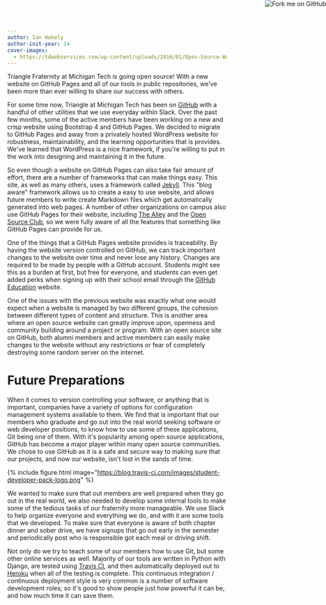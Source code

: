 ```yaml
---
author: Ian Wakely
author-init-year: 14
cover-images:
  - https://tdwebservices.com/wp-content/uploads/2016/01/Open-Source-Word-Cloud-837x470@2x.jpg
---
```


Triangle Fraternity at Michigan Tech is going open source! With a new website on GitHub Pages and all of our tools in public repositories, we've been more than ever willing to share our success with others.

<!-- excerpt -->

For some time now, Triangle at Michigan Tech has been on [GitHub](https://github.com/trianglefraternitymtu)
with a handful of other utilities that we use everyday within Slack. Over the past few months, some of the
active members have been working on a new and crisp website using Bootstrap 4 and GitHub Pages. We decided
to migrate to GitHub Pages and away from a privately hosted WordPress website for robustness, maintainability,
and the learning opportunities that is provides. We've learned that WordPress is a nice framework, if you're
willing to put in the work into designing and maintaining it in the future.

So even though a website on GitHub Pages can also take fair amount of effort, there are a number of frameworks
that can make things easy. This site, as well as many others, uses a framework called [Jekyll](https://jekyllrb.com/).
This "blog aware" framework allows us to create a easy to use website, and allows future members to write create
Markdown files which get automatically generated into web pages. A number of other organizations on campus also
use GitHub Pages for their website, including [The Alley](http://makerspace.mtu.edu/) and the
[Open Source Club](http://mtuopensource.club/), so we were fully aware of all the features that something like
GitHub Pages can provide for us.

One of the things that a GitHub Pages website provides is traceability. By having the website version controlled
on GitHub, we can track important changes to the website over time and never lose any history. Changes are required
to be made by people with a GitHub account. Students might see this as a burden at first, but free for everyone,
and students can even get added perks when signing up with their school email through the
[GitHub Education](https://education.github.com/) website.

One of the issues with the previous website was exactly what one would expect when a website is managed by two
different groups, the cohesion between different types of content and structure. This is another area where an
open source website can greatly improve upon, openness and community building around a project or program.
With an open source site on GitHub, both alumni members and active members can easily make changes to the website
without any restrictions or fear of completely destroying some random server on the internet.

# Future Preparations

When it comes to version controlling your software, or anything that is important, companies have a variety of
options for configuration management systems available to them. We find that is important that our members who
graduate and go out into the real world seeking software or web developer positions, to know how to use some of
these applications, Git being one of them. With it's popularity among open source applications, GitHub has become
a major player within many open source communities. We chose to use GitHub as it is a safe and secure way to
making sure that our projects, and now our website, isn't lost in the sands of time.

{% include figure.html image="https://blog.travis-ci.com/images/student-developer-pack-logo.png" %}

We wanted to make sure that out members are well prepared when they go out in the real world, we also needed
to develop some internal tools to make some of the tedious tasks of our fraternity more manageable. We use Slack
to help organize everyone and everything we do, and with it are some tools that we developed. To make sure that everyone
is aware of both chapter dinner and sober drive, we have signups that go out early in the semester and periodically post
who is responsible got each meal or driving shift.

Not only do we try to teach some of our members how to use Git, but some other online services as well. Majority of our
tools are written in Python with Django, are tested using [Travis CI](https://travis-ci.com/), and then automatically
deployed out to [Heroku](https://www.heroku.com/home) when all of the testing is complete. This continuous integration
/ continuous deployment style is very common is a number of software development roles; so it's good to show people
just how powerful it can be, and how much time it can save them.

<a href="{{ site.github.repository_url }}"><img style="position: absolute; top: 0; right: 0; border: 0; z-index: 2000;" src="https://camo.githubusercontent.com/365986a132ccd6a44c23a9169022c0b5c890c387/68747470733a2f2f73332e616d617a6f6e6177732e636f6d2f6769746875622f726962626f6e732f666f726b6d655f72696768745f7265645f6161303030302e706e67" alt="Fork me on GitHub" data-canonical-src="https://s3.amazonaws.com/github/ribbons/forkme_right_red_aa0000.png"></a>
